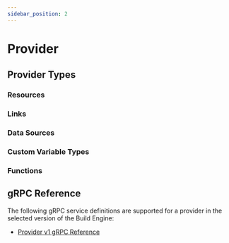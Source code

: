 ```yaml
---
sidebar_position: 2
---
```

# Provider

## Provider Types

### Resources

### Links

### Data Sources

### Custom Variable Types

### Functions

## gRPC Reference

The following gRPC service definitions are supported for a provider in the selected version of the Build Engine:

- [Provider v1 gRPC Reference](https://github.com/two-hundred/celerity/tree/main/libs/build-engine/plugin/providerserverv1/provider.proto)
